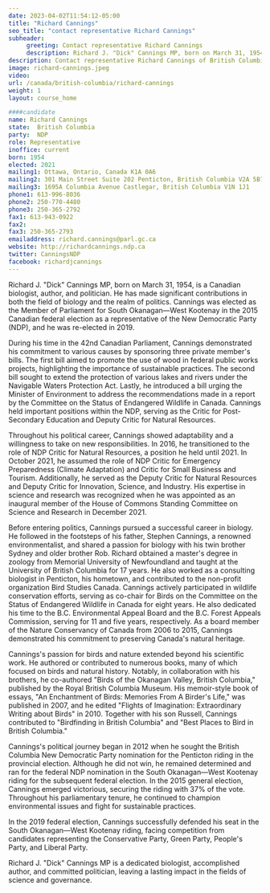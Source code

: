 ```yaml
---
date: 2023-04-02T11:54:12-05:00
title: "Richard Cannings"
seo_title: "contact representative Richard Cannings"
subheader:
     greeting: Contact representative Richard Cannings
     description: Richard J. "Dick" Cannings MP, born on March 31, 1954, is a Canadian biologist, author, and politician. He has made significant contributions in both the field of biology and the realm of politics. Cannings was elected as the Member of Parliament for South Okanagan—West Kootenay in the 2015 Canadian federal election as a representative of the New Democratic Party (NDP), and he was re-elected in 2019.
description: Contact representative Richard Cannings of British Columbia. Contact information for Richard Cannings includes email address, phone number, and mailing address.
image: richard-cannings.jpeg
video:
url: /canada/british-columbia/richard-cannings
weight: 1
layout: course_home

####candidate
name: Richard Cannings
state:	British Columbia
party:	NDP
role: Representative
inoffice: current
born: 1954
elected: 2021
mailing1: Ottawa, Ontario, Canada K1A 0A6
mailing2: 301 Main Street Suite 202 Penticton, British Columbia V2A 5B7
mailing3: 1695A Columbia Avenue Castlegar, British Columbia V1N 1J1
phone1: 613-996-8036
phone2: 250-770-4480
phone3: 250-365-2792
fax1: 613-943-0922
fax2:  
fax3: 250-365-2793
emailaddress: richard.cannings@parl.gc.ca
website: http://richardcannings.ndp.ca
twitter: CanningsNDP
facebook: richardjcannings
---
```


Richard J. "Dick" Cannings MP, born on March 31, 1954, is a Canadian biologist, author, and politician. He has made significant contributions in both the field of biology and the realm of politics. Cannings was elected as the Member of Parliament for South Okanagan—West Kootenay in the 2015 Canadian federal election as a representative of the New Democratic Party (NDP), and he was re-elected in 2019.

During his time in the 42nd Canadian Parliament, Cannings demonstrated his commitment to various causes by sponsoring three private member's bills. The first bill aimed to promote the use of wood in federal public works projects, highlighting the importance of sustainable practices. The second bill sought to extend the protection of various lakes and rivers under the Navigable Waters Protection Act. Lastly, he introduced a bill urging the Minister of Environment to address the recommendations made in a report by the Committee on the Status of Endangered Wildlife in Canada. Cannings held important positions within the NDP, serving as the Critic for Post-Secondary Education and Deputy Critic for Natural Resources.

Throughout his political career, Cannings showed adaptability and a willingness to take on new responsibilities. In 2016, he transitioned to the role of NDP Critic for Natural Resources, a position he held until 2021. In October 2021, he assumed the role of NDP Critic for Emergency Preparedness (Climate Adaptation) and Critic for Small Business and Tourism. Additionally, he served as the Deputy Critic for Natural Resources and Deputy Critic for Innovation, Science, and Industry. His expertise in science and research was recognized when he was appointed as an inaugural member of the House of Commons Standing Committee on Science and Research in December 2021.

Before entering politics, Cannings pursued a successful career in biology. He followed in the footsteps of his father, Stephen Cannings, a renowned environmentalist, and shared a passion for biology with his twin brother Sydney and older brother Rob. Richard obtained a master's degree in zoology from Memorial University of Newfoundland and taught at the University of British Columbia for 17 years. He also worked as a consulting biologist in Penticton, his hometown, and contributed to the non-profit organization Bird Studies Canada. Cannings actively participated in wildlife conservation efforts, serving as co-chair for Birds on the Committee on the Status of Endangered Wildlife in Canada for eight years. He also dedicated his time to the B.C. Environmental Appeal Board and the B.C. Forest Appeals Commission, serving for 11 and five years, respectively. As a board member of the Nature Conservancy of Canada from 2006 to 2015, Cannings demonstrated his commitment to preserving Canada's natural heritage.

Cannings's passion for birds and nature extended beyond his scientific work. He authored or contributed to numerous books, many of which focused on birds and natural history. Notably, in collaboration with his brothers, he co-authored "Birds of the Okanagan Valley, British Columbia," published by the Royal British Columbia Museum. His memoir-style book of essays, "An Enchantment of Birds: Memories From A Birder's Life," was published in 2007, and he edited "Flights of Imagination: Extraordinary Writing about Birds" in 2010. Together with his son Russell, Cannings contributed to "Birdfinding in British Columbia" and "Best Places to Bird in British Columbia."

Cannings's political journey began in 2012 when he sought the British Columbia New Democratic Party nomination for the Penticton riding in the provincial election. Although he did not win, he remained determined and ran for the federal NDP nomination in the South Okanagan—West Kootenay riding for the subsequent federal election. In the 2015 general election, Cannings emerged victorious, securing the riding with 37% of the vote. Throughout his parliamentary tenure, he continued to champion environmental issues and fight for sustainable practices.

In the 2019 federal election, Cannings successfully defended his seat in the South Okanagan—West Kootenay riding, facing competition from candidates representing the Conservative Party, Green Party, People's Party, and Liberal Party.

Richard J. "Dick" Cannings MP is a dedicated biologist, accomplished author, and committed politician, leaving a lasting impact in the fields of science and governance.
